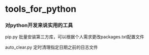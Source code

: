 # tools_for_python
###  对python开发来说实用的工具

pip.py 批量安装第三方库，可以根据个人需求更改packages.txt配置文件

auto_clear.py 定时清理指定日期之前的日志文件

